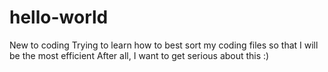 # hello-world
New to coding
Trying to learn how to best sort my coding files so that I will be the most efficient
After all, I want to get serious about this :)
